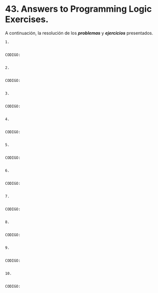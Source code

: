 
# 43. Answers to Programming Logic Exercises.

A continuación, la resolución de los ***problemas*** y ***ejercicios*** presentados.


	1. 


	CODIGO:

~~~

~~~

	2.


	CODIGO:

~~~

~~~

	3.


	CODIGO:

~~~

~~~

	4.


	CODIGO:

~~~

~~~

	5.


	CODIGO:

~~~

~~~

	6.


	CODIGO:

~~~

~~~

	7.


	CODIGO:

~~~

~~~

	8.


	CODIGO:

~~~

~~~

	9.


	CODIGO:

~~~

~~~

	10.


	CODIGO:

~~~

~~~